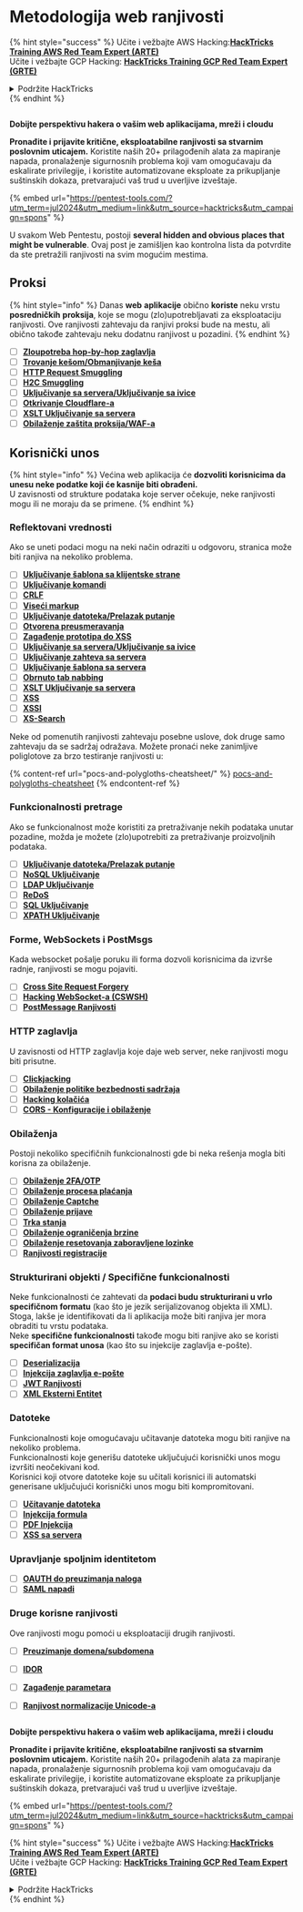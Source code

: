 # Metodologija web ranjivosti

{% hint style="success" %}
Učite i vežbajte AWS Hacking:<img src="/.gitbook/assets/arte.png" alt="" data-size="line">[**HackTricks Training AWS Red Team Expert (ARTE)**](https://training.hacktricks.xyz/courses/arte)<img src="/.gitbook/assets/arte.png" alt="" data-size="line">\
Učite i vežbajte GCP Hacking: <img src="/.gitbook/assets/grte.png" alt="" data-size="line">[**HackTricks Training GCP Red Team Expert (GRTE)**<img src="/.gitbook/assets/grte.png" alt="" data-size="line">](https://training.hacktricks.xyz/courses/grte)

<details>

<summary>Podržite HackTricks</summary>

* Proverite [**planove pretplate**](https://github.com/sponsors/carlospolop)!
* **Pridružite se** 💬 [**Discord grupi**](https://discord.gg/hRep4RUj7f) ili [**telegram grupi**](https://t.me/peass) ili **nas pratite** na **Twitteru** 🐦 [**@hacktricks\_live**](https://twitter.com/hacktricks\_live)**.**
* **Podelite hakerske trikove slanjem PR-ova na** [**HackTricks**](https://github.com/carlospolop/hacktricks) i [**HackTricks Cloud**](https://github.com/carlospolop/hacktricks-cloud) github repozitorijume.

</details>
{% endhint %}

<figure><img src="/.gitbook/assets/pentest-tools.svg" alt=""><figcaption></figcaption></figure>

**Dobijte perspektivu hakera o vašim web aplikacijama, mreži i cloudu**

**Pronađite i prijavite kritične, eksploatabilne ranjivosti sa stvarnim poslovnim uticajem.** Koristite naših 20+ prilagođenih alata za mapiranje napada, pronalaženje sigurnosnih problema koji vam omogućavaju da eskalirate privilegije, i koristite automatizovane eksploate za prikupljanje suštinskih dokaza, pretvarajući vaš trud u uverljive izveštaje.

{% embed url="https://pentest-tools.com/?utm_term=jul2024&utm_medium=link&utm_source=hacktricks&utm_campaign=spons" %}


U svakom Web Pentestu, postoji **several hidden and obvious places that might be vulnerable**. Ovaj post je zamišljen kao kontrolna lista da potvrdite da ste pretražili ranjivosti na svim mogućim mestima.

## Proksi

{% hint style="info" %}
Danas **web** **aplikacije** obično **koriste** neku vrstu **posredničkih** **proksija**, koje se mogu (zlo)upotrebljavati za eksploataciju ranjivosti. Ove ranjivosti zahtevaju da ranjivi proksi bude na mestu, ali obično takođe zahtevaju neku dodatnu ranjivost u pozadini.
{% endhint %}

* [ ] [**Zloupotreba hop-by-hop zaglavlja**](abusing-hop-by-hop-headers.md)
* [ ] [**Trovanje kešom/Obmanjivanje keša**](cache-deception/)
* [ ] [**HTTP Request Smuggling**](http-request-smuggling/)
* [ ] [**H2C Smuggling**](h2c-smuggling.md)
* [ ] [**Uključivanje sa servera/Uključivanje sa ivice**](server-side-inclusion-edge-side-inclusion-injection.md)
* [ ] [**Otkrivanje Cloudflare-a**](../network-services-pentesting/pentesting-web/uncovering-cloudflare.md)
* [ ] [**XSLT Uključivanje sa servera**](xslt-server-side-injection-extensible-stylesheet-language-transformations.md)
* [ ] [**Obilaženje zaštita proksija/WAF-a**](proxy-waf-protections-bypass.md)

## **Korisnički unos**

{% hint style="info" %}
Većina web aplikacija će **dozvoliti korisnicima da unesu neke podatke koji će kasnije biti obrađeni.**\
U zavisnosti od strukture podataka koje server očekuje, neke ranjivosti mogu ili ne moraju da se primene.
{% endhint %}

### **Reflektovani vrednosti**

Ako se uneti podaci mogu na neki način odraziti u odgovoru, stranica može biti ranjiva na nekoliko problema.

* [ ] [**Uključivanje šablona sa klijentske strane**](client-side-template-injection-csti.md)
* [ ] [**Uključivanje komandi**](command-injection.md)
* [ ] [**CRLF**](crlf-0d-0a.md)
* [ ] [**Viseći markup**](dangling-markup-html-scriptless-injection/)
* [ ] [**Uključivanje datoteka/Prelazak putanje**](file-inclusion/)
* [ ] [**Otvorena preusmeravanja**](open-redirect.md)
* [ ] [**Zagađenje prototipa do XSS**](deserialization/nodejs-proto-prototype-pollution/#client-side-prototype-pollution-to-xss)
* [ ] [**Uključivanje sa servera/Uključivanje sa ivice**](server-side-inclusion-edge-side-inclusion-injection.md)
* [ ] [**Uključivanje zahteva sa servera**](ssrf-server-side-request-forgery/)
* [ ] [**Uključivanje šablona sa servera**](ssti-server-side-template-injection/)
* [ ] [**Obrnuto tab nabbing**](reverse-tab-nabbing.md)
* [ ] [**XSLT Uključivanje sa servera**](xslt-server-side-injection-extensible-stylesheet-language-transformations.md)
* [ ] [**XSS**](xss-cross-site-scripting/)
* [ ] [**XSSI**](xssi-cross-site-script-inclusion.md)
* [ ] [**XS-Search**](xs-search/)

Neke od pomenutih ranjivosti zahtevaju posebne uslove, dok druge samo zahtevaju da se sadržaj odražava. Možete pronaći neke zanimljive poliglotove za brzo testiranje ranjivosti u:

{% content-ref url="pocs-and-polygloths-cheatsheet/" %}
[pocs-and-polygloths-cheatsheet](pocs-and-polygloths-cheatsheet/)
{% endcontent-ref %}

### **Funkcionalnosti pretrage**

Ako se funkcionalnost može koristiti za pretraživanje nekih podataka unutar pozadine, možda je možete (zlo)upotrebiti za pretraživanje proizvoljnih podataka.

* [ ] [**Uključivanje datoteka/Prelazak putanje**](file-inclusion/)
* [ ] [**NoSQL Uključivanje**](nosql-injection.md)
* [ ] [**LDAP Uključivanje**](ldap-injection.md)
* [ ] [**ReDoS**](regular-expression-denial-of-service-redos.md)
* [ ] [**SQL Uključivanje**](sql-injection/)
* [ ] [**XPATH Uključivanje**](xpath-injection.md)

### **Forme, WebSockets i PostMsgs**

Kada websocket pošalje poruku ili forma dozvoli korisnicima da izvrše radnje, ranjivosti se mogu pojaviti.

* [ ] [**Cross Site Request Forgery**](csrf-cross-site-request-forgery.md)
* [ ] [**Hacking WebSocket-a (CSWSH)**](websocket-attacks.md)
* [ ] [**PostMessage Ranjivosti**](postmessage-vulnerabilities/)

### **HTTP zaglavlja**

U zavisnosti od HTTP zaglavlja koje daje web server, neke ranjivosti mogu biti prisutne.

* [ ] [**Clickjacking**](clickjacking.md)
* [ ] [**Obilaženje politike bezbednosti sadržaja**](content-security-policy-csp-bypass/)
* [ ] [**Hacking kolačića**](hacking-with-cookies/)
* [ ] [**CORS - Konfiguracije i obilaženje**](cors-bypass.md)

### **Obilaženja**

Postoji nekoliko specifičnih funkcionalnosti gde bi neka rešenja mogla biti korisna za obilaženje.

* [ ] [**Obilaženje 2FA/OTP**](2fa-bypass.md)
* [ ] [**Obilaženje procesa plaćanja**](bypass-payment-process.md)
* [ ] [**Obilaženje Captche**](captcha-bypass.md)
* [ ] [**Obilaženje prijave**](login-bypass/)
* [ ] [**Trka stanja**](race-condition.md)
* [ ] [**Obilaženje ograničenja brzine**](rate-limit-bypass.md)
* [ ] [**Obilaženje resetovanja zaboravljene lozinke**](reset-password.md)
* [ ] [**Ranjivosti registracije**](registration-vulnerabilities.md)

### **Strukturirani objekti / Specifične funkcionalnosti**

Neke funkcionalnosti će zahtevati da **podaci budu strukturirani u vrlo specifičnom formatu** (kao što je jezik serijalizovanog objekta ili XML). Stoga, lakše je identifikovati da li aplikacija može biti ranjiva jer mora obraditi tu vrstu podataka.\
Neke **specifične funkcionalnosti** takođe mogu biti ranjive ako se koristi **specifičan format unosa** (kao što su injekcije zaglavlja e-pošte).

* [ ] [**Deserializacija**](deserialization/)
* [ ] [**Injekcija zaglavlja e-pošte**](email-injections.md)
* [ ] [**JWT Ranjivosti**](hacking-jwt-json-web-tokens.md)
* [ ] [**XML Eksterni Entitet**](xxe-xee-xml-external-entity.md)

### Datoteke

Funkcionalnosti koje omogućavaju učitavanje datoteka mogu biti ranjive na nekoliko problema.\
Funkcionalnosti koje generišu datoteke uključujući korisnički unos mogu izvršiti neočekivani kod.\
Korisnici koji otvore datoteke koje su učitali korisnici ili automatski generisane uključujući korisnički unos mogu biti kompromitovani.

* [ ] [**Učitavanje datoteka**](file-upload/)
* [ ] [**Injekcija formula**](formula-csv-doc-latex-ghostscript-injection.md)
* [ ] [**PDF Injekcija**](xss-cross-site-scripting/pdf-injection.md)
* [ ] [**XSS sa servera**](xss-cross-site-scripting/server-side-xss-dynamic-pdf.md)

### **Upravljanje spoljnim identitetom**

* [ ] [**OAUTH do preuzimanja naloga**](oauth-to-account-takeover.md)
* [ ] [**SAML napadi**](saml-attacks/)

### **Druge korisne ranjivosti**

Ove ranjivosti mogu pomoći u eksploataciji drugih ranjivosti.

* [ ] [**Preuzimanje domena/subdomena**](domain-subdomain-takeover.md)
* [ ] [**IDOR**](idor.md)
* [ ] [**Zagađenje parametara**](parameter-pollution.md)
* [ ] [**Ranjivost normalizacije Unicode-a**](unicode-injection/)


<figure><img src="/.gitbook/assets/pentest-tools.svg" alt=""><figcaption></figcaption></figure>

**Dobijte perspektivu hakera o vašim web aplikacijama, mreži i cloudu**

**Pronađite i prijavite kritične, eksploatabilne ranjivosti sa stvarnim poslovnim uticajem.** Koristite naših 20+ prilagođenih alata za mapiranje napada, pronalaženje sigurnosnih problema koji vam omogućavaju da eskalirate privilegije, i koristite automatizovane eksploate za prikupljanje suštinskih dokaza, pretvarajući vaš trud u uverljive izveštaje.

{% embed url="https://pentest-tools.com/?utm_term=jul2024&utm_medium=link&utm_source=hacktricks&utm_campaign=spons" %}


{% hint style="success" %}
Učite i vežbajte AWS Hacking:<img src="/.gitbook/assets/arte.png" alt="" data-size="line">[**HackTricks Training AWS Red Team Expert (ARTE)**](https://training.hacktricks.xyz/courses/arte)<img src="/.gitbook/assets/arte.png" alt="" data-size="line">\
Učite i vežbajte GCP Hacking: <img src="/.gitbook/assets/grte.png" alt="" data-size="line">[**HackTricks Training GCP Red Team Expert (GRTE)**<img src="/.gitbook/assets/grte.png" alt="" data-size="line">](https://training.hacktricks.xyz/courses/grte)

<details>

<summary>Podržite HackTricks</summary>

* Proverite [**planove pretplate**](https://github.com/sponsors/carlospolop)!
* **Pridružite se** 💬 [**Discord grupi**](https://discord.gg/hRep4RUj7f) ili [**telegram grupi**](https://t.me/peass) ili **nas pratite** na **Twitteru** 🐦 [**@hacktricks\_live**](https://twitter.com/hacktricks\_live)**.**
* **Podelite hakerske trikove slanjem PR-ova na** [**HackTricks**](https://github.com/carlospolop/hacktricks) i [**HackTricks Cloud**](https://github.com/carlospolop/hacktricks-cloud) github repozitorijume.

</details>
{% endhint %}
